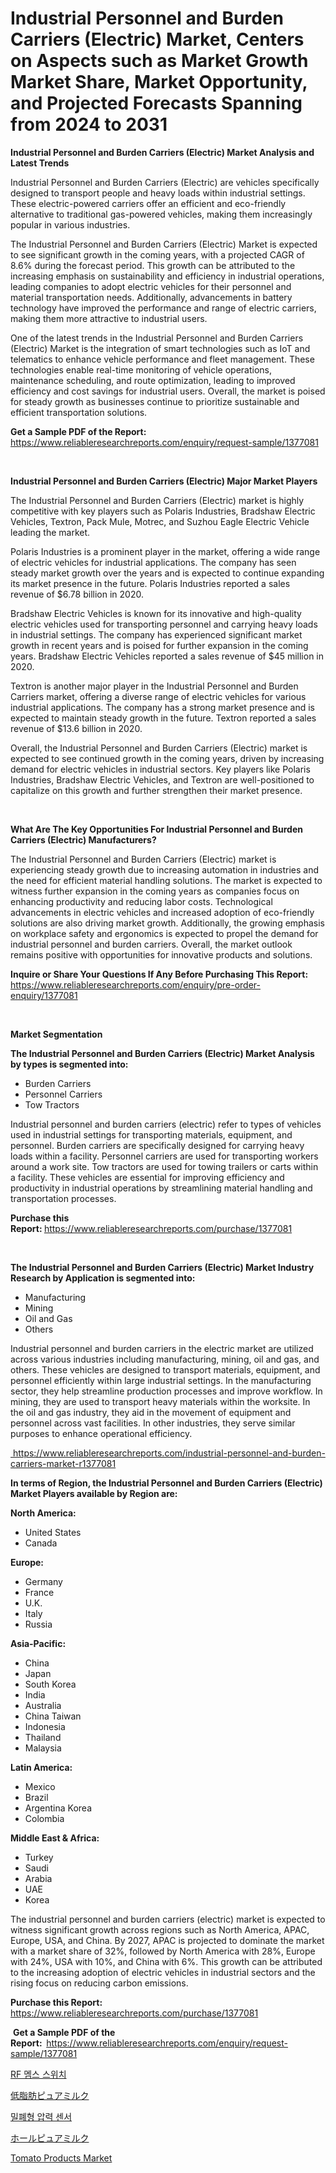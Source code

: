 <p><h1>Industrial Personnel and Burden Carriers (Electric) Market, Centers on Aspects such as Market Growth Market Share, Market Opportunity, and Projected Forecasts Spanning from 2024 to 2031</h1></p><p><strong>Industrial Personnel and Burden Carriers (Electric) Market Analysis and Latest Trends</strong></p>
<p><p>Industrial Personnel and Burden Carriers (Electric) are vehicles specifically designed to transport people and heavy loads within industrial settings. These electric-powered carriers offer an efficient and eco-friendly alternative to traditional gas-powered vehicles, making them increasingly popular in various industries.</p><p>The Industrial Personnel and Burden Carriers (Electric) Market is expected to see significant growth in the coming years, with a projected CAGR of 8.6% during the forecast period. This growth can be attributed to the increasing emphasis on sustainability and efficiency in industrial operations, leading companies to adopt electric vehicles for their personnel and material transportation needs. Additionally, advancements in battery technology have improved the performance and range of electric carriers, making them more attractive to industrial users.</p><p>One of the latest trends in the Industrial Personnel and Burden Carriers (Electric) Market is the integration of smart technologies such as IoT and telematics to enhance vehicle performance and fleet management. These technologies enable real-time monitoring of vehicle operations, maintenance scheduling, and route optimization, leading to improved efficiency and cost savings for industrial users. Overall, the market is poised for steady growth as businesses continue to prioritize sustainable and efficient transportation solutions.</p></p>
<p><strong>Get a Sample PDF of the Report:&nbsp;</strong> <a href="https://www.reliableresearchreports.com/enquiry/request-sample/1377081">https://www.reliableresearchreports.com/enquiry/request-sample/1377081</a></p>
<p>&nbsp;</p>
<p><strong>Industrial Personnel and Burden Carriers (Electric) Major Market Players</strong></p>
<p><p>The Industrial Personnel and Burden Carriers (Electric) market is highly competitive with key players such as Polaris Industries, Bradshaw Electric Vehicles, Textron, Pack Mule, Motrec, and Suzhou Eagle Electric Vehicle leading the market. </p><p>Polaris Industries is a prominent player in the market, offering a wide range of electric vehicles for industrial applications. The company has seen steady market growth over the years and is expected to continue expanding its market presence in the future. Polaris Industries reported a sales revenue of $6.78 billion in 2020.</p><p>Bradshaw Electric Vehicles is known for its innovative and high-quality electric vehicles used for transporting personnel and carrying heavy loads in industrial settings. The company has experienced significant market growth in recent years and is poised for further expansion in the coming years. Bradshaw Electric Vehicles reported a sales revenue of $45 million in 2020.</p><p>Textron is another major player in the Industrial Personnel and Burden Carriers market, offering a diverse range of electric vehicles for various industrial applications. The company has a strong market presence and is expected to maintain steady growth in the future. Textron reported a sales revenue of $13.6 billion in 2020.</p><p>Overall, the Industrial Personnel and Burden Carriers (Electric) market is expected to see continued growth in the coming years, driven by increasing demand for electric vehicles in industrial sectors. Key players like Polaris Industries, Bradshaw Electric Vehicles, and Textron are well-positioned to capitalize on this growth and further strengthen their market presence.</p></p>
<p>&nbsp;</p>
<p><strong>What Are The Key Opportunities For Industrial Personnel and Burden Carriers (Electric) Manufacturers?</strong></p>
<p><p>The Industrial Personnel and Burden Carriers (Electric) market is experiencing steady growth due to increasing automation in industries and the need for efficient material handling solutions. The market is expected to witness further expansion in the coming years as companies focus on enhancing productivity and reducing labor costs. Technological advancements in electric vehicles and increased adoption of eco-friendly solutions are also driving market growth. Additionally, the growing emphasis on workplace safety and ergonomics is expected to propel the demand for industrial personnel and burden carriers. Overall, the market outlook remains positive with opportunities for innovative products and solutions.</p></p>
<p><strong>Inquire or Share Your Questions If Any Before Purchasing This Report:</strong> <a href="https://www.reliableresearchreports.com/enquiry/pre-order-enquiry/1377081">https://www.reliableresearchreports.com/enquiry/pre-order-enquiry/1377081</a></p>
<p>&nbsp;</p>
<p><strong>Market Segmentation</strong></p>
<p><strong>The Industrial Personnel and Burden Carriers (Electric) Market Analysis by types is segmented into:</strong></p>
<p><ul><li>Burden Carriers</li><li>Personnel Carriers</li><li>Tow Tractors</li></ul></p>
<p><p>Industrial personnel and burden carriers (electric) refer to types of vehicles used in industrial settings for transporting materials, equipment, and personnel. Burden carriers are specifically designed for carrying heavy loads within a facility. Personnel carriers are used for transporting workers around a work site. Tow tractors are used for towing trailers or carts within a facility. These vehicles are essential for improving efficiency and productivity in industrial operations by streamlining material handling and transportation processes.</p></p>
<p><strong>Purchase this Report:&nbsp;</strong><a href="https://www.reliableresearchreports.com/purchase/1377081">https://www.reliableresearchreports.com/purchase/1377081</a></p>
<p>&nbsp;</p>
<p><strong>The Industrial Personnel and Burden Carriers (Electric) Market Industry Research by Application is segmented into:</strong></p>
<p><ul><li>Manufacturing</li><li>Mining</li><li>Oil and Gas</li><li>Others</li></ul></p>
<p><p>Industrial personnel and burden carriers in the electric market are utilized across various industries including manufacturing, mining, oil and gas, and others. These vehicles are designed to transport materials, equipment, and personnel efficiently within large industrial settings. In the manufacturing sector, they help streamline production processes and improve workflow. In mining, they are used to transport heavy materials within the worksite. In the oil and gas industry, they aid in the movement of equipment and personnel across vast facilities. In other industries, they serve similar purposes to enhance operational efficiency.</p></p>
<p><a href="https://www.reliableresearchreports.com/industrial-personnel-and-burden-carriers-market-r1377081">&nbsp;https://www.reliableresearchreports.com/industrial-personnel-and-burden-carriers-market-r1377081</a></p>
<p><strong>In terms of Region, the Industrial Personnel and Burden Carriers (Electric) Market Players available by Region are:</strong></p>
<p>
    <p> <strong> North America: </strong>
        <ul>
            <li>United States</li>
            <li>Canada</li>
        </ul>
        </p> 
    <p> <strong> Europe: </strong>
        <ul>
            <li>Germany</li>
            <li>France</li>
            <li>U.K.</li>
            <li>Italy</li>
            <li>Russia</li>
        </ul>
        </p> 
    <p> <strong> Asia-Pacific: </strong>
        <ul>
            <li>China</li>
            <li>Japan</li>
            <li>South Korea</li>
            <li>India</li>
            <li>Australia</li>
            <li>China Taiwan</li>
            <li>Indonesia</li>
            <li>Thailand</li>
            <li>Malaysia</li>
        </ul>
        </p> 
    <p> <strong> Latin America: </strong>
        <ul>
            <li>Mexico</li>
            <li>Brazil</li>
            <li>Argentina Korea</li>
            <li>Colombia</li>
        </ul>
        </p> 
    <p> <strong> Middle East & Africa: </strong>
        <ul>
            <li>Turkey</li>
            <li>Saudi</li>
            <li>Arabia</li>
            <li>UAE</li>
            <li>Korea</li>
        </ul>
    </p>
    </p>
<p><p>The industrial personnel and burden carriers (electric) market is expected to witness significant growth across regions such as North America, APAC, Europe, USA, and China. By 2027, APAC is projected to dominate the market with a market share of 32%, followed by North America with 28%, Europe with 24%, USA with 10%, and China with 6%. This growth can be attributed to the increasing adoption of electric vehicles in industrial sectors and the rising focus on reducing carbon emissions.</p></p>
<p><strong>Purchase this Report: </strong><a href="https://www.reliableresearchreports.com/purchase/1377081">https://www.reliableresearchreports.com/purchase/1377081</a></p>
<p>&nbsp;<strong>Get a Sample PDF of the Report:&nbsp;&nbsp;</strong><a href="https://www.reliableresearchreports.com/enquiry/request-sample/1377081">https://www.reliableresearchreports.com/enquiry/request-sample/1377081</a></p>
<p><strong></strong></p>
<p><p><a href="https://github.com/Hubertstyenger6685/Market-Research-Report-List-2/blob/main/7553744124627.md">RF 멤스 스위치</a></p><p><a href="https://github.com/ReganWisoky2023/Market-Research-Report-List-2/blob/main/4757415114721.md">低脂肪ピュアミルク</a></p><p><a href="https://github.com/anton65482023/Market-Research-Report-List-1/blob/main/8178204124628.md">밀폐형 압력 센서</a></p><p><a href="https://github.com/andrade7361/Market-Research-Report-List-1/blob/main/5723490114722.md">ホールピュアミルク</a></p><p><a href="https://github.com/almainyongb/Market-Research-Report-List-1/blob/main/tomato-products-market.md">Tomato Products Market</a></p></p>